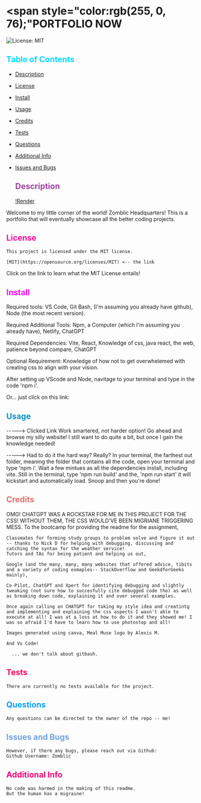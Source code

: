 # <span style="color:rgb(255, 0, 76);"PORTFOLIO NOW</span>
![License: MIT](./utils/MITBADGE.svg)
##  <span style="color:rgb(0, 217, 255);">Table of Contents</span>
- [Description](#description)
- [License](#license)
- [Install](#install)
- [Usage](#usage)
- [Credits](#credits)
- [Tests](#tests)
- [Questions](#questions)
- [Additional Info](#additional-info)
- [Issues and Bugs](#issues-and-bugs)
  

  ## <span style="color:rgb(158, 66, 160);">Description</span>

  [!Render](https://zomblic.netlify.app/)

  
Welcome to my little corner of the world! Zomblic Headquarters! This is a portfolio that will eventually showcase all the better coding projects. 


  ## <span style="color:rgb(255, 0, 153);">License</span>
    This project is licensed under the MIT license.

    [MIT](https://opensource.org/licenses/MIT) <-- the link

  Click on the link to learn what the MIT License entails!

  ## <span style="color:rgb(255, 0, 255);">Install</span>
  Required tools: VS Code, Git Bash, (I'm assuming you already have github), Node (the most recent version).

  Required Additional Tools: Npm, a Computer (which I'm assuming you already have), Netlify, ChatGPT

  Required Dependencies: Vite, React, Knowledge of css, java react, the web, patience beyond compare, ChatGPT

  Optional Requirement: Knowledge of how not to get overwhelemed with creating css to align with your vision.

  After setting up VScode and Node, navitage to your terminal and type in the code 'npm i'.
 
 Or... just click on this link: 



  ## <span style="color:rgb(0, 147, 206);">Usage</span>

-----> Clicked Link
Work smartered, not harder option!
Go ahead and browse my silly website! I still want to do quite a bit, but once I gain the knowledge needed!



-----> Had to do it the hard way? Really?
In your terminal, the farthest out folder, meaning the folder that contains all the code, open your terminal and type 'npm i'. Wait a few mintues as all the dependencies install, including vite. Still in the terminal, type 'npm run build' and the, 'npm run start' it will kickstart and automatically load. Snoop and then you're done!




  ## <span style="color:rgb(225, 112, 112);">Credits</span>

  OMG! CHATGPT WAS A ROCKSTAR FOR ME IN THIS PROJECT FOR THE CSS! WITHOUT THEM, THE CSS WOULD'VE BEEN MIGRIANE TRIGGERING MESS.
    To the bootcamp for providing the readme for the assignment,

    Classmates for forming study groups to problem solve and figure it out -- thanks to Nick D for helping with debugging, discussing and catching the syntax for the weather service!
    Tutors and TAs for being patient and helping us out,

    Google (and the many, many, many websites that offered advice, tibits and a variety of coding exmaples-- StackOverflow and GeekdforGeeks mainly),

    Co-Pilot, ChatGPT and Xpert for identifying debugging and slightly tweaking (not sure how to succesfully cite debugged code tho) as well as breaking down code, explaining it and over several examples.
    
    Once again calling on CHATGPT for taking my style idea and creatintg and implementing and explaining the css aspects I wasn't able to execute at all! I was at a loss at how to do it and they showed me! I was so afraid I'd have to learn how to use photostop and all!

    Images generated using canva, Meal Muse logo by Alexis M.

    And Vs Code!
    
      ... we don't talk about gitbash.
  
  ## <span style="color:rgb(255, 0, 98);">Tests</span>

    There are currently no tests available for the project.
  

  ## <span style="color:rgb(2, 162, 255);">Questions</span>

    Any questions can be directed to the owner of the repo -- me!

   ## <span style="color:rgb(112, 163, 225);">Issues and Bugs</span>

    However, if there any bugs, please reach out via Github:
    Github Username: Zomblic
 

  ## <span style="color:rgb(245, 0, 122);">Additional Info</span>

    No code was harmed in the making of this readme.
    But the human has a migraine!
